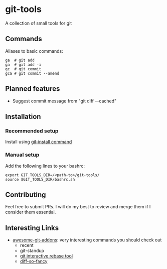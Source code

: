 # git-tools
A collection of small tools for git

## Commands

Aliases to basic commands:
```
ga  # git add
ga  # git add -i
gc  # git commit
gca # git commit --amend
```

## Planned features
- Suggest commit message from "git diff --cached"

## Installation

### Recommended setup
Install using [gil-install command](https://github.com/adrianogil/gil-tools)

### Manual setup

Add the following lines to your bashrc:
```
export GIT_TOOLS_DIR=/<path-to>/git-tools/
source $GIT_TOOLS_DIR/bashrc.sh
```

## Contributing

Feel free to submit PRs. I will do my best to review and merge them if I consider them essential.

## Interesting Links

* [awesome-git-addons](https://github.com/stevemao/awesome-git-addons): very interesting commands you should check out
    * recent
    * git-standup
    * [git interactive rebase tool](https://github.com/MitMaro/git-interactive-rebase-tool)
    * [diff-so-fancy](https://github.com/so-fancy/diff-so-fancy)
